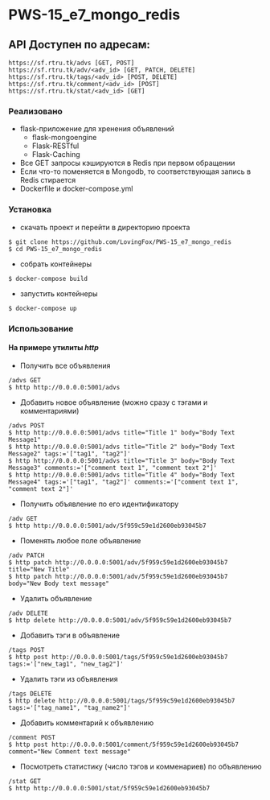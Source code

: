 # PWS-15_e7_mongo_redis

## API Доступен по адресам:
```
https://sf.rtru.tk/advs [GET, POST]
https://sf.rtru.tk/adv/<adv_id> [GET, PATCH, DELETE]
https://sf.rtru.tk/tags/<adv_id> [POST, DELETE]
https://sf.rtru.tk/comment/<adv_id> [POST]
https://sf.rtru.tk/stat/<adv_id> [GET]
```

### Реализовано
- flask-приложение для хренения объявлений
	- flask-mongoengine
	- Flask-RESTful
	- Flask-Caching
- Все GET запросы кэшируются в Redis при первом обращении
- Если что-то поменяется в Mongodb, то соответствующая запись в Redis стирается
- Dockerfile и docker-compose.yml

### Установка
- скачать проект и перейти в директорию проекта
```
$ git clone https://github.com/LovingFox/PWS-15_e7_mongo_redis
$ cd PWS-15_e7_mongo_redis
```
- собрать контейнеры
```
$ docker-compose build
```
- запустить контейнеры
```
$ docker-compose up
```
### Использование
#### На примере утилиты _http_
- Получить все объявления
```
/advs GET
$ http http://0.0.0.0:5001/advs
```
 - Добавить новое объявление (можно сразу с тэгами и комментариями)
```
/advs POST
$ http http://0.0.0.0:5001/advs title="Title 1" body="Body Text Message1"
$ http http://0.0.0.0:5001/advs title="Title 2" body="Body Text Message2" tags:='["tag1", "tag2"]'
$ http http://0.0.0.0:5001/advs title="Title 3" body="Body Text Message3" comments:='["comment text 1", "comment text 2"]'
$ http http://0.0.0.0:5001/advs title="Title 4" body="Body Text Message4" tags:='["tag1", "tag2"]' comments:='["comment text 1", "comment text 2"]'
```
- Получить объявление по его идентификатору
```
/adv GET
$ http http://0.0.0.0:5001/adv/5f959c59e1d2600eb93045b7
```
- Поменять любое поле объявление
```
/adv PATCH
$ http patch http://0.0.0.0:5001/adv/5f959c59e1d2600eb93045b7 title="New Title"
$ http patch http://0.0.0.0:5001/adv/5f959c59e1d2600eb93045b7 body="New Body text message"
```
- Удалить объявление
```
/adv DELETE
$ http delete http://0.0.0.0:5001/adv/5f959c59e1d2600eb93045b7
```
- Добавить тэги в объявление
```
/tags POST
$ http post http://0.0.0.0:5001/tags/5f959c59e1d2600eb93045b7 tags:='["new_tag1", "new_tag2"]'
```
- Удалить тэги из объявления
```
/tags DELETE
$ http delete http://0.0.0.0:5001/tags/5f959c59e1d2600eb93045b7 tags:='["tag_name1", "tag_name2"]'
```
- Добавить комментарий к объявлению
```
/comment POST
$ http post http://0.0.0.0:5001/comment/5f959c59e1d2600eb93045b7 comment="New Comment text message"
```
- Посмотреть статистику (число тэгов и комменариев) по объявлению
```
/stat GET
$ http http://0.0.0.0:5001/stat/5f959c59e1d2600eb93045b7
```
